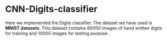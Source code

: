 # CNN-Digits-classifier
Here we implemented the Digits classifier. The dataset we have used is **MNIST datasets**. This dataset contains 
60000 images of hand written digits for training and 10000 images for testing purpose .
